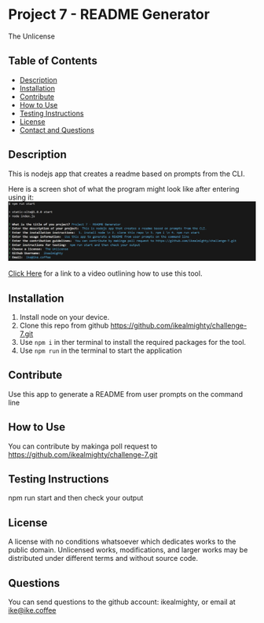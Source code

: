 # Project 7 - README Generator

The Unlicense

## Table of Contents

-   <a href="#description">Description</a>
-   <a href="#installation">Installation</a>
-   <a href="#contribute">Contribute</a>
-   <a href="#how-to-use">How to Use</a>
-   <a href="#testing-instructions">Testing Instructions</a>
-   <a href="#license">License</a>
-   <a href="#questions">Contact and Questions</a>

## Description

This is nodejs app that creates a readme based on prompts from the CLI.

Here is a screen shot of what the program might look like after entering using it:
![capture](Capture.png)

[Click Here](https://drive.google.com/file/d/1CBNRw2jeUyBFrFuggdnW55sSZf-ubTjp/view) for a link to a video outlining how to use this tool.

## Installation

1. Install node on your device.
2. Clone this repo from github https://github.com/ikealmighty/challenge-7.git
3. Use `npm i` in ther terminal to install the required packages for the tool.
4. Use `npm run` in the terminal to start the application

## Contribute

Use this app to generate a README from user prompts on the command line

## How to Use

You can contribute by makinga poll request to https://github.com/ikealmighty/challenge-7.git

## Testing Instructions

npm run start and then check your output

## License

A license with no conditions whatsoever which dedicates works to the public domain. Unlicensed works, modifications, and larger works may be distributed under different terms and without source code.

## Questions

You can send questions to the github account: ikealmighty,
or email at ike@ike.coffee
